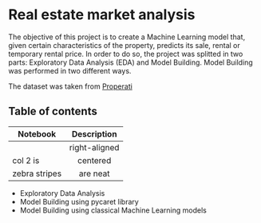 # **Real estate market analysis**

The objective of this project is to create a Machine Learning model that, given certain characteristics of the property, predicts its sale, rental or temporary rental price. In order to do so, the project was splitted in two parts: Exploratory Data Analysis (EDA) and Model Building. Model Building was performed in two different ways. 

The dataset was taken from [Properati](https://www.properati.com.ar/?utm_source=properati.com&utm_medium=direct)

## Table of contents

| Notebook        | Description          |
| ------------- |:----------------------:|
|       | right-aligned          |
| col 2 is      | centered               |
| zebra stripes | are neat               |

- Exploratory Data Analysis
- Model Building using pycaret library
- Model Building using classical Machine Learning models


